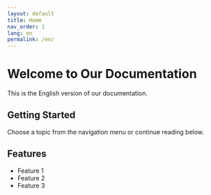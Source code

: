 ```yaml
---
layout: default
title: Home
nav_order: 1
lang: en
permalink: /en/
---
```


# Welcome to Our Documentation

This is the English version of our documentation.

## Getting Started

Choose a topic from the navigation menu or continue reading below.

## Features

* Feature 1
* Feature 2
* Feature 3 